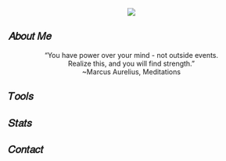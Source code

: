<div align='center'>
<img src='https://user-images.githubusercontent.com/116108261/197137315-e2ae7bfb-f1a9-41a6-833e-0636fdc3037b.png'>
</div>

<h2>𝐴𝑏𝑜𝑢𝑡 𝑀𝑒</h2>

<p align='center'>
                                      “You have power over your mind - not outside events. <br> 
                                          Realize this, and you will find strength.” <br>
                                                  ~Marcus Aurelius, Meditations 
 
</p>
<h2>𝑇𝑜𝑜𝑙𝑠</h2>
<h2>𝑆𝑡𝑎𝑡𝑠</h2>
<h2>𝐶𝑜𝑛𝑡𝑎𝑐𝑡</h2>
